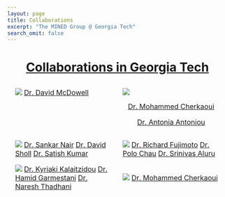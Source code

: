 ```yaml
---
layout: page
title: Collaborations
excerpt: "The MINED Group @ Georgia Tech"
search_omit: false
---
```



<h1 align="center"><u>Collaborations in Georgia Tech</u></h1>

<table  style="border-collapse:separate;border-spacing: 10px">
	<tr>
		<td valign="top">
			<a href="http://materials.gatech.edu"><img src="/mined-gatech.github.io/images/collaborators/IMAT-logo.PNG"></a>
			<a href="http://www.mse.gatech.edu/faculty/mcdowell">Dr. David McDowell</a>
		</td>
		<td>
			<a href="http://materials.gatech.edu"><img src="/mined-gatech.github.io/images/collaborators/IMAT-logo.PNG"></a>
			<p align="center"><a href="http://www.me.gatech.edu/faculty/cherkaoui">Dr. Mohammed Cherkaoui</a></p>
			<p align="center"><a href="http://www.me.gatech.edu/faculty/cherkaoui">Dr. Antonia Antoniou</a></p>
		</td>
	</tr>
	<tr>
		<td>
			<a href="http://materials.gatech.edu"><img src="/mined-gatech.github.io/images/collaborators/IMAT-logo.PNG"></a>
			<a href="http://www.mse.gatech.edu/faculty/mcdowell">Dr. Sankar Nair</a>
			<a href="http://www.mse.gatech.edu/faculty/mcdowell">Dr. David Sholl</a>
			<a href="http://www.mse.gatech.edu/faculty/mcdowell">Dr. Satish Kumar</a>
		</td>
		<td>
			<a href="http://materials.gatech.edu"><img src="/mined-gatech.github.io/images/collaborators/IMAT-logo.PNG"></a>
			<a href="http://www.me.gatech.edu/faculty/cherkaoui">Dr. Richard Fujimoto</a>
			<a href="http://www.me.gatech.edu/faculty/cherkaoui">Dr. Polo Chau</a>
			<a href="http://www.me.gatech.edu/faculty/cherkaoui">Dr. Srinivas Aluru</a>
		</td>
	</tr>
	<tr>
		<td width="500px">
			<a href="http://materials.gatech.edu"><img src="/mined-gatech.github.io/images/collaborators/IMAT-logo.PNG"></a>
			<a href="http://www.mse.gatech.edu/faculty/mcdowell">Dr. Kyriaki Kalaitzidou</a>
			<a href="http://www.mse.gatech.edu/faculty/mcdowell">Dr. Hamid Garmestani</a>
			<a href="http://www.mse.gatech.edu/faculty/mcdowell">Dr. Naresh Thadhani</a>
		</td>
		<td width="500px">
			<a href="http://materials.gatech.edu"><img src="/mined-gatech.github.io/images/collaborators/IMAT-logo.PNG"></a>
			<a href="http://www.me.gatech.edu/faculty/cherkaoui">Dr. Mohammed Cherkaoui</a>
		</td>
	</tr>
</table>